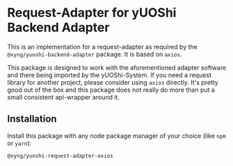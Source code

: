 # Request-Adapter for yUOShi Backend Adapter
This is an implementation for a request-adapter as required by the `@xyng/yuoshi-backend-adapter` package.
It is based on `axios`.

This package is designed to work with the aforementioned adapter software and there being imported by the yUOShi-System.
If you need a request library for another project, please consider using `axios` directly.
It's pretty good out of the box and this package does not really do more than put a small consistent api-wrapper around it.

## Installation
Install this package with any node package manager of your choice (like `npm` or `yarn`):
```
@xyng/yuoshi-request-adapter-axios
```
